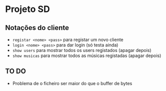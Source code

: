 # Projeto SD

## Notações do cliente

* ```registar <nome> <pass>``` para registar um novo cliente
* ```login <nome> <pass>``` para dar login (só testa ainda)
* ```show users``` para mostrar todos os users registados (apagar depois)
* ```show musicas``` para mostrar todos as músicas registadas (apagar depois)

## TO DO

* Problema de o ficheiro ser maior do que o buffer de bytes